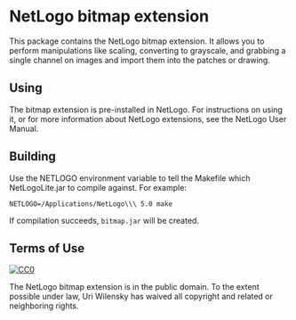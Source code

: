 # NetLogo bitmap extension

This package contains the NetLogo bitmap extension. It allows you to perform manipulations like scaling, converting to grayscale, and grabbing a single channel on images and import them into the patches or drawing.

## Using

The bitmap extension is pre-installed in NetLogo. For instructions on using it, or for more information about NetLogo extensions, see the NetLogo User Manual.

## Building

Use the NETLOGO environment variable to tell the Makefile which NetLogoLite.jar to compile against.  For example:

    NETLOGO=/Applications/NetLogo\\\ 5.0 make

If compilation succeeds, `bitmap.jar` will be created.

## Terms of Use

[![CC0](http://i.creativecommons.org/p/zero/1.0/88x31.png)](http://creativecommons.org/publicdomain/zero/1.0/)

The NetLogo bitmap extension is in the public domain.  To the extent possible under law, Uri Wilensky has waived all copyright and related or neighboring rights.
